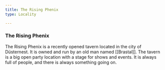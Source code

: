 ```yaml
---
title: The Rising Phenix
type: Locality

---
```


### The Rising Phenix

The Rising Phenix is a recently opened tavern located in the city of Düsternest. It is owned and run by an old man named [[Brastal]].
The tavern is a big open party location with a stage for shows and events. It is always full of people, and there is always something going on.